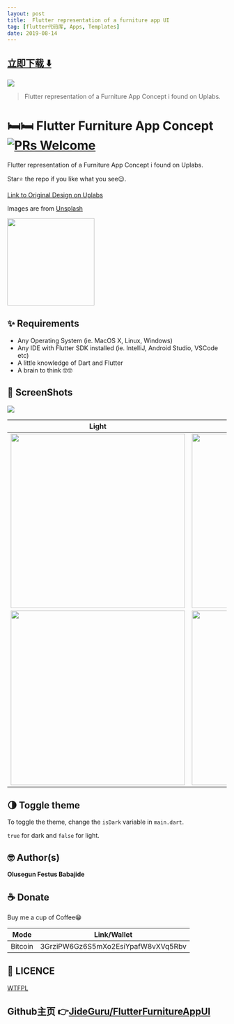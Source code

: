 ```yaml
---
layout: post
title:  Flutter representation of a furniture app UI
tag: [flutter代码库, Apps, Templates]
date: 2019-08-14
---
```


 


## [立即下载 ️⬇️ ](https://codeload.github.com/JideGuru/FlutterFurnitureAppUI/zip/master) 


 
![](https://flutterawesome.com/content/images/2019/08/FlutterFurnitureAppUI.jpg)
 
>
> Flutter representation of a Furniture App Concept i found on Uplabs.
>

 
# 🛏🛏 Flutter Furniture App Concept [![PRs Welcome](https://img.shields.io/badge/PRs-welcome-brightgreen.svg?style=flat-square)](http://makeapullrequest.com)

Flutter representation of a Furniture App Concept i found on Uplabs.

Star⭐ the repo if you like what you see😉.

[Link to Original Design on Uplabs](https://www.uplabs.com/posts/e-commerce-app-interface-for-furniture)

Images are from [Unsplash](https://unsplash.com)

<a href="ss/app.apk"><img src="https://playerzon.com/asset/download.png" width="200"/></img></a>



## ✨ Requirements
* Any Operating System (ie. MacOS X, Linux, Windows)
* Any IDE with Flutter SDK installed (ie. IntelliJ, Android Studio, VSCode etc)
* A little knowledge of Dart and Flutter
* A brain to think 🤓🤓


## 📸 ScreenShots

<img src="https://raw.githubusercontent.com/JideGuru/FlutterFurnitureAppUI/master/ss/1.png"/>

| Light| Dark|
|------|-------|
|<img src="https://raw.githubusercontent.com/JideGuru/FlutterFurnitureAppUI/master/ss/2.png" width="400"/>|<img src="ss/3.png" width="400"/>|
|<img src="https://raw.githubusercontent.com/JideGuru/FlutterFurnitureAppUI/master/ss/5.png" width="400"/>|<img src="ss/4.png" width="400"/>|


## 🌗 Toggle theme
To toggle the theme, change the `isDark` variable in `main.dart`.

`true` for dark and `false` for light.


## 🤓 Author(s)
**Olusegun Festus Babajide**


## ☕️  Donate

Buy me a cup of Coffee😁

| Mode | Link/Wallet|
| ------| ------------|
| Bitcoin | 3GrziPW6Gz6S5mXo2EsiYpafW8vXVq5Rbv|


## 🔖 LICENCE
[WTFPL](http://www.wtfpl.net/about/)
## Github主页 👉[JideGuru/FlutterFurnitureAppUI](http://github.com/JideGuru/FlutterFurnitureAppUI)